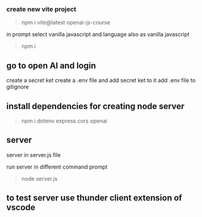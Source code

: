 ### create new vite project
>npm i vite@latest openai-js-course

in prompt select vanilla javascript and language also as vanilla javascript
>npm i
## go to open AI and login
create a secret ket
create a .env file and add secret ket to it
add .env file to gitignore

##  install dependencies for creating node server
> npm i dotenv express cors openai

## server
server in server.js file

run server in different command prompt
>node server.js

## to test server use thunder client extension of vscode